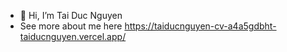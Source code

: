 - 👋 Hi, I’m Tai Duc Nguyen
- See more about me here https://taiducnguyen-cv-a4a5gdbht-taiducnguyen.vercel.app/
